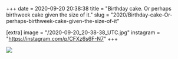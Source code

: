 +++
date = 2020-09-20 20:38:38
title = "Birthday cake. Or perhaps birthweek cake given the size of it."
slug = "2020/Birthday-cake-Or-perhaps-birthweek-cake-given-the-size-of-it"

[extra]
image = "/2020-09-20_20-38-38_UTC.jpg"
instagram = "https://instagram.com/p/CFXz6s6F-N7"
+++

<img src="/2020-09-20_20-38-38_UTC.jpg" />
